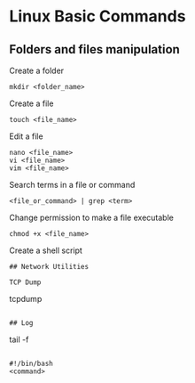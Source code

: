 # Linux Basic Commands

## Folders and files manipulation
Create a folder
```
mkdir <folder_name>
```
Create a file
```
touch <file_name>
```
Edit a file
```
nano <file_name>
vi <file_name>
vim <file_name>
```
Search terms in a file or command
```
<file_or_command> | grep <term>
```
Change permission to make a file executable
```
chmod +x <file_name>
```
Create a shell script
```
## Network Utilities

TCP Dump
```
tcpdump
```

## Log

```
tail -f
```

#!/bin/bash
<command>
```
